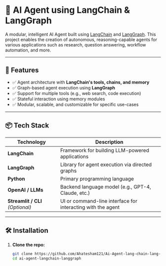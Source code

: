 # 🧠 AI Agent using LangChain & LangGraph

A modular, intelligent AI Agent built using [LangChain](https://www.langchain.com/) and [LangGraph](https://www.langgraph.dev/). This project enables the creation of autonomous, reasoning-capable agents for various applications such as research, question answering, workflow automation, and more.

---

## 🚀 Features

* ✅ Agent architecture with **LangChain's tools, chains, and memory**
* ✅ Graph-based agent execution using **LangGraph**
* ✅ Support for multiple tools (e.g., web search, code execution)
* ✅ Stateful interaction using memory modules
* ✅ Modular, scalable, and customizable for specific use-cases

---

## 📦 Tech Stack

| Technology                       | Description                                                 |
| -------------------------------- | ----------------------------------------------------------- |
| **LangChain**                    | Framework for building LLM-powered applications             |
| **LangGraph**                    | Library for agent execution via directed graphs             |
| **Python**                       | Primary programming language                                |
| **OpenAI / LLMs**                | Backend language model (e.g., GPT-4, Claude, etc.)          |
| **Streamlit / CLI** *(Optional)* | UI or command-line interface for interacting with the agent |

---

## 🛠️ Installation

1. **Clone the repo:**

   ```bash
   git clone https://github.com/Ahatesham121/Ai-Agent-lang-chain-lang-graph.git
   cd ai-agent-langchain-langgraph
   ```
